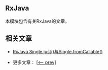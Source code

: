 ## RxJava

本模块包含有关RxJava的文章。

## 相关文章

+ [RxJava Single.just()与Single.fromCallable()](http://tu-yucheng.github.io/rxjava/2023/05/10/rxjava-single-just-single-fromcallable.html)

- 更多文章： [[<-- prev]](../rxjava-core-1/README.md)